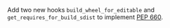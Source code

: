 Add two new hooks `build_wheel_for_editable` and `get_requires_for_build_sdist` to implement [PEP 660](https://www.python.org/dev/peps/pep-0660/).
